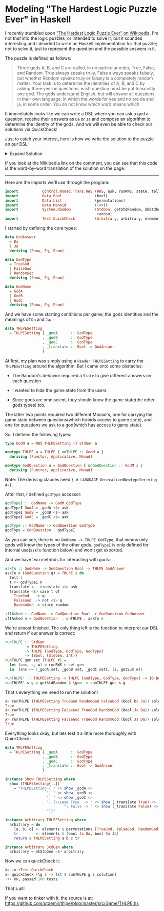 # Modeling "The Hardest Logic Puzzle Ever" in Haskell

I recently stumbled upon ["The Hardest Logic Puzzle Ever" on
Wikipedia](https://en.wikipedia.org/wiki/The_Hardest_Logic_Puzzle_Ever). I'm
not *that* into the logic puzzles, or intended to solve it; but it
sounded interesting and I decided to write an Haskell implementation
for that puzzle; not to solve it, just to represent the question and
the possible answers in it.

The puzzle is defined as follows:

> Three gods A, B, and C are called, in no particular order, True,
> False, and Random. True always speaks truly, False always speaks
> falsely, but whether Random speaks truly or falsely is a completely
> random matter. Your task is to determine the identities of A, B, and C
> by asking three yes-no questions; each question must be put to exactly
> one god. The gods understand English, but will answer all questions in
> their own language, in which the words for yes and no are da and ja,
> in some order. You do not know which word means which.

It immediately looks like we can write a DSL where you can ask a god a
question, receive their answers as `Da` or `Ja` and compose an
algorithm to determine the identity of the gods. And we will even be
able to check our solutions via QuickCheck!

Just to catch your interest, here is how we write the solution to the
puzzle on our DSL:

<details>
<summary>Expand Solution</summary>

``` haskell
-- | https://en.wikipedia.org/wiki/The_Hardest_Logic_Puzzle_Ever#The_solution
solution :: THLPE (GodType, GodType, GodType)
solution = do
  r1 <- askTo GodB $
          ifIAsked GodB (godType GodA <&> (== RandomGod)) <&> (== Ja)
  let notRandomGod = case r1 of Ja -> GodC
                                Da -> GodA

  r2 <- askTo notRandomGod $
          ifIAsked notRandomGod (godType notRandomGod <&> (== FalseGod)) <&> (== Ja)
  let notRandomGodType = case r2 of Ja -> FalseGod
                                    Da -> TrueGod

  r3 <- askTo notRandomGod $
          ifIAsked notRandomGod (godType GodB <&> (== RandomGod)) <&> (== Ja)
  let randomGod = case (r3, notRandomGod) of (Ja, _)    -> GodB
                                             (Da, GodA) -> GodC
                                             (Da, GodC) -> GodA

  let f n =  if | randomGod    == n -> RandomGod
                | notRandomGod == n -> notRandomGodType
                | otherwise         -> if notRandomGodType == TrueGod
                                       then FalseGod else TrueGod

  return $ (f GodA, f GodB, f GodC)

  where (<&>) = flip fmap
```

</details>


If you look at the Wikipedia link on the comment, you can see that
this code is the word-by-word translation of the solution on the
page. 

----------

Here are the imports we'll use through the program:

``` haskell
import           Control.Monad.Trans.RWS (RWS, ask, runRWS, state, tell)
import           Data.Bool               (bool)
import           Data.List               (permutations)
import           Data.Monoid             ((<>))
import           System.Random           (StdGen, getStdRandom, mkStdGen,
                                          random)
import           Test.QuickCheck         (Arbitrary, arbitrary, elements)
```

I started by defining the core types:

``` haskell
data GodAnswer
  = Da
  | Ja
  deriving (Show, Eq, Enum)

data GodType
  = TrueGod
  | FalseGod
  | RandomGod
  deriving (Show, Eq, Enum)

data GodName
  = GodA
  | GodB
  | GodC
  deriving (Show, Eq, Enum)
```

And we have some starting conditions per game; the gods identities and
the meanings of `Da` and `Ja`:

``` haskell
data THLPESetting
  = THLPESetting { _godA      :: GodType
                 , _godB      :: GodType
                 , _godC      :: GodType
                 , _translate :: Bool -> GodAnswer
                 }
```

At first, my plan was simply using a `Reader THLPESetting` to carry the
`THLPESetting` around the algorithm. But I came onto some obstacles:

* The Random's behavior required a `State` to give different answers
  on each question

* I wanted to hide the game state from the users

* Since gods are omniscient, they should know the game state(the
  other gods types) too.

The latter two points required two different Monad's, one for carrying
the game state between questions(which forbids access to game state),
and one for questions we ask to a god(which has access to game state).

So, I defined the following types:

``` haskell
type GodM a = RWS THLPESetting () StdGen a

newtype THLPE a = THLPE { unTHLPE :: GodM a }
  deriving (Functor, Applicative, Monad)

newtype GodQuestion a = GodQuestion { unGodQuestion :: GodM a }
  deriving (Functor, Applicative, Monad)
```

Note: The deriving clauses need `{-# LANGUAGE GeneralizedNewtypeDeriving #-}`.

After that, I defined `godType` accessor:

``` haskell
godTypeI :: GodName -> GodM GodType
godTypeI GodA = _godA <$> ask
godTypeI GodB = _godB <$> ask
godTypeI GodC = _godC <$> ask

godType :: GodName -> GodQuestion GodType
godType = GodQuestion . godTypeI
```

As you can see, there is no `GodName -> THLPE GodType`, that means
only gods will know the types of the other gods. `godTypeI` is only
defined for internal use(`askTo` function below) and won't get
exported.

And we have two methods for interacting with gods:

``` haskell
askTo :: GodName -> GodQuestion Bool -> THLPE GodAnswer
askTo n (GodQuestion q) = THLPE $ do
  tell 1
  t <- godTypeI n
  translate <- _translate <$> ask
  translate <$> case t of
    TrueGod   -> q
    FalseGod  -> not <$> q
    RandomGod -> state random

ifIAsked :: GodName -> GodQuestion Bool -> GodQuestion GodAnswer
ifIAsked n = GodQuestion  . unTHLPE . askTo n
```

We're almost finished. The only thing left is the function to
interpret our DSL and return if our answer is correct:

``` haskell
runTHLPE :: StdGen
         -> THLPESetting
         -> THLPE (GodType, GodType, GodType)
         -> (Bool, (StdGen, Int))
runTHLPE gen set (THLPE r) =
  let (ans, s, w) = runRWS r set gen
  in  (ans == (_godA set, _godB set, _godC set), (s, getSum w))

runTHLPE' :: THLPESetting -> THLPE (GodType, GodType, GodType) -> IO Bool
runTHLPE' s g = getStdRandom $ \gen -> runTHLPE gen s g
```

That's everything we need to run the solution!

``` haskell
λ> runTHLPE (THLPESetting TrueGod RandomGod FalseGod (bool Da Ja)) solution
True
λ> runTHLPE (THLPESetting FalseGod TrueGod RandomGod (bool Ja Da)) solution
True
λ> runTHLPE (THLPESetting FalseGod TrueGod RandomGod (bool Ja Da)) solution
True
```

Everything looks okay, but lets test it a little more thoroughly with QuickCheck:

``` haskell
data THLPESetting
  = THLPESetting { _godA      :: GodType
                 , _godB      :: GodType
                 , _godC      :: GodType
                 , _translate :: Bool -> GodAnswer
                 }

instance Show THLPESetting where
  show (THLPESetting{..})
    = "THLPESetting { " <> show _godA <>
                   ", " <> show _godB <>
                   ", " <> show _godC <>
                   ", (\\case True  -> " <> show (_translate True) <>
                           "; False -> " <> show (_translate False) <>
                   ")}"

instance Arbitrary THLPESetting where
  arbitrary = do
    [a, b, c] <- elements $ permutations [TrueGod, FalseGod, RandomGod]
    tr        <- elements $ [bool Ja Da, bool Da Ja]
    return $ THLPESetting a b c tr

instance Arbitrary StdGen where
  arbitrary = mkStdGen <$> arbitrary
```

Now we can quickCheck it:

``` haskell
λ> :m +Test.QuickCheck
λ> quickCheck (\g s -> fst $ runTHLPE g s solution)
+++ OK, passed 100 tests.
```

That's all!

If you want to tinker with it, the source is at:
<https://github.com/utdemir/thlpe/blob/master/src/Game/THLPE.hs>
